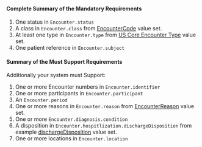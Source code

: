#### Complete Summary of the Mandatory Requirements 

1.  One status in `Encounter.status`  
2.  A class in `Encounter.class` from [EncounterCode]({{site.data.fhir.path}}/v3/ActEncounterCode/vs.html) value set.
3.  At least one type in `Encounter.type` from [US Core Encounter Type](valueSet-us-core-encounter-type.html) value set.
4.  One patient reference in `Encounter.subject`


#### Summary of the Must Support Requirements

Additionally your system must Support:

1.  One or more Encounter numbers in `Encounter.identifier`
2.  One or more participants in `Encounter.participant`
3.  An `Encounter.period`
4.  One or more reasons in `Encounter.reason` from [EncounterReason]({{site.data.fhir.path}}/valueset-encounter-reason.html) value set.
5.  One or more `Encounter.diagnosis.condition`
6.  A disposition in `Encounter.hospitlization.dischargeDisposition` from example [dischargeDisposition]({{site.data.fhir.path}}/valueset-encounter-discharge-disposition.html) value set.
7.  One or more locations in `Encounter.location`



 [Patient.birthDate]: {{site.data.fhir.path}}/us/daf/daf-patient-guidance.html#daf-patient.Patient.birthDate
 [Patient.communication.language]: {{site.data.fhir.path}}/us/daf/daf-patient-guidance.html#daf-patient.Patient.communication.language
 [All Language codes with language and optionally a region modifier]: ValueSet-simple-language.html
 [All Languages]: {{site.data.fhir.path}}/valueset-all-languages.html
 [US Core Patient Birth Sex]:StructureDefinition-us-core-birthsex.html
 [US Core Birth Sex]: ValueSet-us-core-birthsex.html
 [US Core Patient Race]: StructureDefinition-us-core-race.html
 [OMB Race Categories]: ValueSet-omb-race-category.html
 [US Core Race Extension]:StructureDefinition-us-core-race.html
 [CDC Race Codes]:ValueSet-detailed-race.html
 [CDC Ethnicity Codes]: ValueSet-detailed-ethnicity.html
 [US Core ethnicity Extension]:StructureDefinition-us-core-ethnicity.html
 [OMB Ethnicity Categories]: ValueSet-omb-ethnicity-category.html
